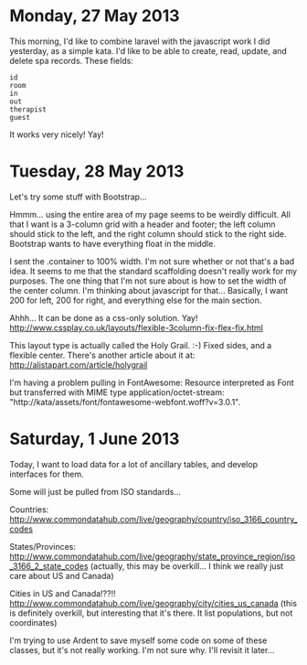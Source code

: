 Monday, 27 May 2013
=======================

This morning, I'd like to combine laravel with the javascript work I did yesterday, as a simple kata. I'd like to be able to create, read, update, and delete spa records. These fields:

    id
    room
    in
    out
    therapist
    guest

It works very nicely! Yay!



Tuesday, 28 May 2013
=======================

Let's try some stuff with Bootstrap...

Hmmm... using the entire area of my page seems to be weirdly difficult. All that I want is a 3-column grid with a header and footer; the left column should stick to the left, and the right column should stick to the right side. Bootstrap wants to have everything float in the middle.

I sent the .container to 100% width. I'm not sure whether or not that's a bad idea. It seems to me that the standard scaffolding doesn't really work for my purposes. The one thing that I'm not sure about is how to set the width of the center column. I'm thinking about javascript for that... Basically, I want 200 for left, 200 for right, and everything else for the main section.

Ahhh... It can be done as a css-only solution. Yay!
http://www.cssplay.co.uk/layouts/flexible-3column-fix-flex-fix.html

This layout type is actually called the Holy Grail. :-)  Fixed sides, and a flexible center. There's another article about it at:
http://alistapart.com/article/holygrail

I'm having a problem pulling in FontAwesome:
Resource interpreted as Font but transferred with MIME type application/octet-stream: "http://kata/assets/font/fontawesome-webfont.woff?v=3.0.1". 



Saturday, 1 June 2013
===============================

Today, I want to load data for a lot of ancillary tables, and develop interfaces for them.

Some will just be pulled from ISO standards...

Countries:
http://www.commondatahub.com/live/geography/country/iso_3166_country_codes

States/Provinces:
http://www.commondatahub.com/live/geography/state_province_region/iso_3166_2_state_codes
(actually, this may be overkill... I think we really just care about US and Canada)

Cities in US and Canada!??!!
http://www.commondatahub.com/live/geography/city/cities_us_canada
(this is definitely overkill, but interesting that it's there. It list populations, but not coordinates)

I'm trying to use Ardent to save myself some code on some of these classes, but it's not really working. I'm not sure why. I'll revisit it later...

